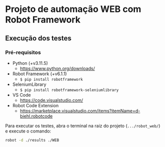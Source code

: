 # Projeto de automação WEB com Robot Framework

## Execução dos testes

### Pré-requisitos
- Python (+v3.11.5)
  - https://www.python.org/downloads/
- Robot Framework (+v6.1.1)
  - `$ pip install robotframework`
- SeleniumLibrary
  - `$ pip install robotframework-seleniumlibrary`
- VS Code
  - https://code.visualstudio.com/
- Robot Code Extension
  - https://marketplace.visualstudio.com/items?itemName=d-biehl.robotcode

Para executar os testes, abra o terminal na raiz do projeto (`.../robot_web/`) e execute o comando:

```bash
robot -d ./results ./WEB
```